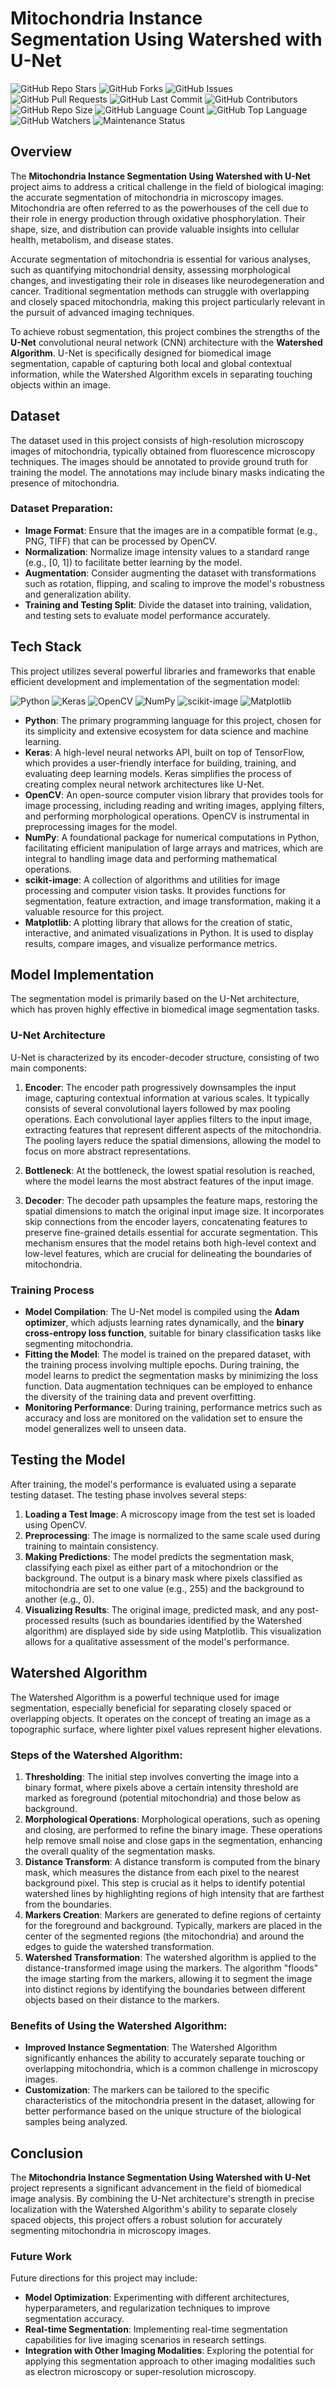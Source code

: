 # Mitochondria Instance Segmentation Using Watershed with U-Net

![GitHub Repo Stars](https://img.shields.io/github/stars/arpsn123/Mitochondria-Instance-Segmentation-Using-Watershed?style=social)
![GitHub Forks](https://img.shields.io/github/forks/arpsn123/Mitochondria-Instance-Segmentation-Using-Watershed?style=social)
![GitHub Issues](https://img.shields.io/github/issues/arpsn123/Mitochondria-Instance-Segmentation-Using-Watershed)
![GitHub Pull Requests](https://img.shields.io/github/issues-pr/arpsn123/Mitochondria-Instance-Segmentation-Using-Watershed)
![GitHub Last Commit](https://img.shields.io/github/last-commit/arpsn123/Mitochondria-Instance-Segmentation-Using-Watershed)
![GitHub Contributors](https://img.shields.io/github/contributors/arpsn123/Mitochondria-Instance-Segmentation-Using-Watershed)
![GitHub Repo Size](https://img.shields.io/github/repo-size/arpsn123/Mitochondria-Instance-Segmentation-Using-Watershed)
![GitHub Language Count](https://img.shields.io/github/languages/count/arpsn123/Mitochondria-Instance-Segmentation-Using-Watershed)
![GitHub Top Language](https://img.shields.io/github/languages/top/arpsn123/Mitochondria-Instance-Segmentation-Using-Watershed)
![GitHub Watchers](https://img.shields.io/github/watchers/arpsn123/Mitochondria-Instance-Segmentation-Using-Watershed?style=social)
![Maintenance Status](https://img.shields.io/badge/Maintenance-%20Active-green)

## Overview
The **Mitochondria Instance Segmentation Using Watershed with U-Net** project aims to address a critical challenge in the field of biological imaging: the accurate segmentation of mitochondria in microscopy images. Mitochondria are often referred to as the powerhouses of the cell due to their role in energy production through oxidative phosphorylation. Their shape, size, and distribution can provide valuable insights into cellular health, metabolism, and disease states.

Accurate segmentation of mitochondria is essential for various analyses, such as quantifying mitochondrial density, assessing morphological changes, and investigating their role in diseases like neurodegeneration and cancer. Traditional segmentation methods can struggle with overlapping and closely spaced mitochondria, making this project particularly relevant in the pursuit of advanced imaging techniques.

To achieve robust segmentation, this project combines the strengths of the **U-Net** convolutional neural network (CNN) architecture with the **Watershed Algorithm**. U-Net is specifically designed for biomedical image segmentation, capable of capturing both local and global contextual information, while the Watershed Algorithm excels in separating touching objects within an image.

## Dataset
The dataset used in this project consists of high-resolution microscopy images of mitochondria, typically obtained from fluorescence microscopy techniques. The images should be annotated to provide ground truth for training the model. The annotations may include binary masks indicating the presence of mitochondria.

### Dataset Preparation:
- **Image Format**: Ensure that the images are in a compatible format (e.g., PNG, TIFF) that can be processed by OpenCV.
- **Normalization**: Normalize image intensity values to a standard range (e.g., [0, 1]) to facilitate better learning by the model.
- **Augmentation**: Consider augmenting the dataset with transformations such as rotation, flipping, and scaling to improve the model's robustness and generalization ability.
- **Training and Testing Split**: Divide the dataset into training, validation, and testing sets to evaluate model performance accurately.

## Tech Stack
This project utilizes several powerful libraries and frameworks that enable efficient development and implementation of the segmentation model:

![Python](https://img.shields.io/badge/Python-3.8%2B-blue.svg)
![Keras](https://img.shields.io/badge/Keras-2.4.3-orange.svg)
![OpenCV](https://img.shields.io/badge/OpenCV-4.5.2-blue.svg)
![NumPy](https://img.shields.io/badge/NumPy-1.19.5-yellowgreen.svg)
![scikit-image](https://img.shields.io/badge/scikit--image-0.18.1-lightgrey.svg)
![Matplotlib](https://img.shields.io/badge/Matplotlib-3.4.3-red.svg)

- **Python**: The primary programming language for this project, chosen for its simplicity and extensive ecosystem for data science and machine learning.
- **Keras**: A high-level neural networks API, built on top of TensorFlow, which provides a user-friendly interface for building, training, and evaluating deep learning models. Keras simplifies the process of creating complex neural network architectures like U-Net.
- **OpenCV**: An open-source computer vision library that provides tools for image processing, including reading and writing images, applying filters, and performing morphological operations. OpenCV is instrumental in preprocessing images for the model.
- **NumPy**: A foundational package for numerical computations in Python, facilitating efficient manipulation of large arrays and matrices, which are integral to handling image data and performing mathematical operations.
- **scikit-image**: A collection of algorithms and utilities for image processing and computer vision tasks. It provides functions for segmentation, feature extraction, and image transformation, making it a valuable resource for this project.
- **Matplotlib**: A plotting library that allows for the creation of static, interactive, and animated visualizations in Python. It is used to display results, compare images, and visualize performance metrics.

## Model Implementation
The segmentation model is primarily based on the U-Net architecture, which has proven highly effective in biomedical image segmentation tasks. 

### U-Net Architecture
U-Net is characterized by its encoder-decoder structure, consisting of two main components:

1. **Encoder**: The encoder path progressively downsamples the input image, capturing contextual information at various scales. It typically consists of several convolutional layers followed by max pooling operations. Each convolutional layer applies filters to the input image, extracting features that represent different aspects of the mitochondria. The pooling layers reduce the spatial dimensions, allowing the model to focus on more abstract representations.

2. **Bottleneck**: At the bottleneck, the lowest spatial resolution is reached, where the model learns the most abstract features of the input image.

3. **Decoder**: The decoder path upsamples the feature maps, restoring the spatial dimensions to match the original input image size. It incorporates skip connections from the encoder layers, concatenating features to preserve fine-grained details essential for accurate segmentation. This mechanism ensures that the model retains both high-level context and low-level features, which are crucial for delineating the boundaries of mitochondria.

### Training Process
- **Model Compilation**: The U-Net model is compiled using the **Adam optimizer**, which adjusts learning rates dynamically, and the **binary cross-entropy loss function**, suitable for binary classification tasks like segmenting mitochondria.
- **Fitting the Model**: The model is trained on the prepared dataset, with the training process involving multiple epochs. During training, the model learns to predict the segmentation masks by minimizing the loss function. Data augmentation techniques can be employed to enhance the diversity of the training data and prevent overfitting.
- **Monitoring Performance**: During training, performance metrics such as accuracy and loss are monitored on the validation set to ensure the model generalizes well to unseen data.

## Testing the Model
After training, the model's performance is evaluated using a separate testing dataset. The testing phase involves several steps:

1. **Loading a Test Image**: A microscopy image from the test set is loaded using OpenCV.
2. **Preprocessing**: The image is normalized to the same scale used during training to maintain consistency.
3. **Making Predictions**: The model predicts the segmentation mask, classifying each pixel as either part of a mitochondrion or the background. The output is a binary mask where pixels classified as mitochondria are set to one value (e.g., 255) and the background to another (e.g., 0).
4. **Visualizing Results**: The original image, predicted mask, and any post-processed results (such as boundaries identified by the Watershed algorithm) are displayed side by side using Matplotlib. This visualization allows for a qualitative assessment of the model's performance.

## Watershed Algorithm
The Watershed Algorithm is a powerful technique used for image segmentation, especially beneficial for separating closely spaced or overlapping objects. It operates on the concept of treating an image as a topographic surface, where lighter pixel values represent higher elevations.

### Steps of the Watershed Algorithm:
1. **Thresholding**: The initial step involves converting the image into a binary format, where pixels above a certain intensity threshold are marked as foreground (potential mitochondria) and those below as background.
2. **Morphological Operations**: Morphological operations, such as opening and closing, are performed to refine the binary image. These operations help remove small noise and close gaps in the segmentation, enhancing the overall quality of the segmentation masks.
3. **Distance Transform**: A distance transform is computed from the binary mask, which measures the distance from each pixel to the nearest background pixel. This step is crucial as it helps to identify potential watershed lines by highlighting regions of high intensity that are farthest from the boundaries.
4. **Markers Creation**: Markers are generated to define regions of certainty for the foreground and background. Typically, markers are placed in the center of the segmented regions (the mitochondria) and around the edges to guide the watershed transformation.
5. **Watershed Transformation**: The watershed algorithm is applied to the distance-transformed image using the markers. The algorithm "floods" the image starting from the markers, allowing it to segment the image into distinct regions by identifying the boundaries between different objects based on their distance to the markers.

### Benefits of Using the Watershed Algorithm:
- **Improved Instance Segmentation**: The Watershed Algorithm significantly enhances the ability to accurately separate touching or overlapping mitochondria, which is a common challenge in microscopy images.
- **Customization**: The markers can be tailored to the specific characteristics of the mitochondria present in the dataset, allowing for better performance based on the unique structure of the biological samples being analyzed.

## Conclusion
The **Mitochondria Instance Segmentation Using Watershed with U-Net** project represents a significant advancement in the field of biomedical image analysis. By combining the U-Net architecture's strength in precise localization with the Watershed Algorithm's ability to separate closely spaced objects, this project offers a robust solution for accurately segmenting mitochondria in microscopy images.

### Future Work
Future directions for this project may include:
- **Model Optimization**: Experimenting with different architectures, hyperparameters, and regularization techniques to improve segmentation accuracy.
- **Real-time Segmentation**: Implementing real-time segmentation capabilities for live imaging scenarios in research settings.
- **Integration with Other Imaging Modalities**: Exploring the potential for applying this segmentation approach to other imaging modalities such as electron microscopy or super-resolution microscopy.
